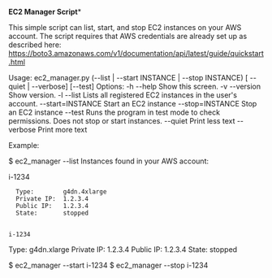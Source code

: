 **EC2 Manager Script***

This simple script can list, start, and stop EC2 instances on your AWS account. The script requires that AWS credentials are already set up as described here:
https://boto3.amazonaws.com/v1/documentation/api/latest/guide/quickstart.html

Usage:
  ec2_manager.py (--list | --start INSTANCE | --stop INSTANCE) [ --quiet | --verbose] [--test]
Options:
  -h --help                 Show this screen.
  -v --version              Show version.
  -l --list                 Lists all registered EC2 instances in the user's account.
  --start=INSTANCE          Start an EC2 instance
  --stop=INSTANCE           Stop an EC2 instance
  --test                    Runs the program in test mode to check permissions. Does not stop or start instances.
  --quiet                   Print less text
  --verbose                 Print more text
  
Example:
  
$ ec2_manager --list
Instances found in your AWS account:

i-1234
~~~~~~~~~~~~~~~~~~~~~~~~~~~~~~~~~~~~~~
  Type:        g4dn.4xlarge
  Private IP:  1.2.3.4
  Public IP:   1.2.3.4
  State:       stopped


i-1234
~~~~~~~~~~~~~~~~~~~~~~~~~~~~~~~~~~~~~~
  Type:        g4dn.xlarge
  Private IP:  1.2.3.4
  Public IP:   1.2.3.4
  State:       stopped

$ ec2_manager --start i-1234
$ ec2_manager --stop i-1234
